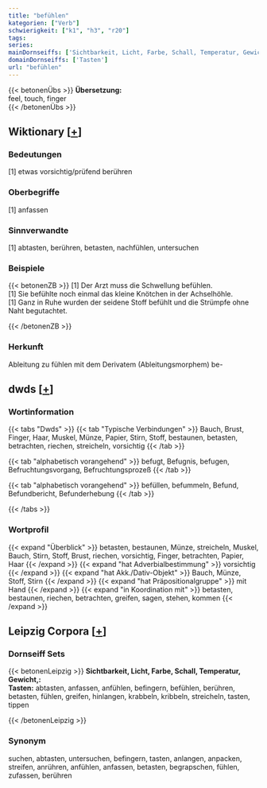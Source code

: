 ```yaml
---
title: "befühlen"
kategorien: ["Verb"]
schwierigkeit: ["k1", "h3", "r20"]
tags:
series:
mainDornseiffs: ['Sichtbarkeit, Licht, Farbe, Schall, Temperatur, Gewicht,']
domainDornseiffs: ['Tasten']
url: "befühlen"
---
```


{{< betonenÜbs >}}
**Übersetzung:**  
feel, touch, finger  
{{< /betonenÜbs >}}

## Wiktionary [[+](https://de.wiktionary.org/wiki/befühlen)]

### Bedeutungen
[1] etwas vorsichtig/prüfend berühren  

### Oberbegriffe
[1] anfassen  

### Sinnverwandte
[1] abtasten, berühren, betasten, nachfühlen, untersuchen  

### Beispiele
{{< betonenZB >}}
[1] Der Arzt muss die Schwellung befühlen.  
[1] Sie befühlte noch einmal das kleine Knötchen in der Achselhöhle.  
[1] Ganz in Ruhe wurden der seidene Stoff befühlt und die Strümpfe ohne Naht begutachtet.  

{{< /betonenZB >}}
### Herkunft
Ableitung zu fühlen mit dem Derivatem (Ableitungsmorphem) be-  



## dwds [[+](https://www.dwds.de/wb/befühlen)]

### Wortinformation
{{< tabs "Dwds" >}}
{{< tab "Typische Verbindungen" >}}
Bauch, Brust, Finger, Haar, Muskel, Münze, Papier, Stirn, Stoff, bestaunen, betasten, betrachten, riechen, streicheln, vorsichtig
{{< /tab >}}

{{< tab "alphabetisch vorangehend" >}}
befugt, Befugnis, befugen, Befruchtungsvorgang, Befruchtungsprozeß
{{< /tab >}}

{{< tab "alphabetisch vorangehend" >}}
befüllen, befummeln, Befund, Befundbericht, Befunderhebung
{{< /tab >}}

{{< /tabs >}}

### Wortprofil
{{< expand "Überblick" >}} betasten, bestaunen, Münze, streicheln, Muskel, Bauch, Stirn, Stoff, Brust, riechen, vorsichtig, Finger, betrachten, Papier, Haar {{< /expand >}}
{{< expand "hat Adverbialbestimmung" >}} vorsichtig {{< /expand >}}
{{< expand "hat Akk./Dativ-Objekt" >}} Bauch, Münze, Stoff, Stirn {{< /expand >}}
{{< expand "hat Präpositionalgruppe" >}} mit Hand {{< /expand >}}
{{< expand "in Koordination mit" >}} betasten, bestaunen, riechen, betrachten, greifen, sagen, stehen, kommen {{< /expand >}}

## Leipzig Corpora [[+](https://corpora.uni-leipzig.de/en/res?word=befühlen&corpusId=deu_newscrawl-public_2018)]

### Dornseiff Sets
{{< betonenLeipzig >}}
**Sichtbarkeit, Licht, Farbe, Schall, Temperatur, Gewicht,:**  
**Tasten:** abtasten, anfassen, anfühlen, befingern, befühlen, berühren, betasten, fühlen, greifen, hinlangen, krabbeln, kribbeln, streicheln, tasten, tippen  

{{< /betonenLeipzig >}}

### Synonym
suchen, abtasten, untersuchen, befingern, tasten, anlangen, anpacken, streifen, anrühren, anfühlen, anfassen, betasten, begrapschen, fühlen, zufassen, berühren

